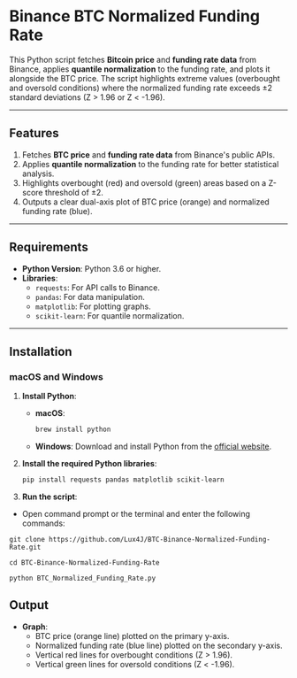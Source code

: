 # Binance BTC Normalized Funding Rate

This Python script fetches **Bitcoin price** and **funding rate data** from Binance, applies **quantile normalization** to the funding rate, and plots it alongside the BTC price. The script highlights extreme values (overbought and oversold conditions) where the normalized funding rate exceeds ±2 standard deviations (Z > 1.96 or Z < -1.96).

---

## **Features**
1. Fetches **BTC price** and **funding rate data** from Binance's public APIs.
2. Applies **quantile normalization** to the funding rate for better statistical analysis.
3. Highlights overbought (red) and oversold (green) areas based on a Z-score threshold of ±2.
4. Outputs a clear dual-axis plot of BTC price (orange) and normalized funding rate (blue).

---

## **Requirements**
- **Python Version**: Python 3.6 or higher.
- **Libraries**:
  - `requests`: For API calls to Binance.
  - `pandas`: For data manipulation.
  - `matplotlib`: For plotting graphs.
  - `scikit-learn`: For quantile normalization.

---

## **Installation**

### **macOS and Windows**
1. **Install Python**:
   - **macOS**:
     ```bash
     brew install python
     ```
   - **Windows**:
     Download and install Python from the [official website](https://www.python.org/).

2. **Install the required Python libraries**:
   ```bash
   pip install requests pandas matplotlib scikit-learn
   ```

3. **Run the script**:
- Open command prompt or the terminal and enter the following commands:
```
git clone https://github.com/Lux4J/BTC-Binance-Normalized-Funding-Rate.git

cd BTC-Binance-Normalized-Funding-Rate

python BTC_Normalized_Funding_Rate.py
```
## **Output**

- **Graph**:
  - BTC price (orange line) plotted on the primary y-axis.
  - Normalized funding rate (blue line) plotted on the secondary y-axis.
  - Vertical red lines for overbought conditions (Z > 1.96).
  - Vertical green lines for oversold conditions (Z < -1.96).
